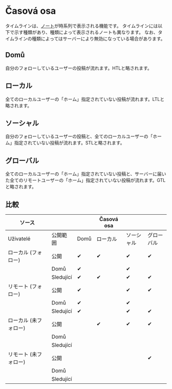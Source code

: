 # Časová osa
タイムラインは、[ノート](./note)が時系列で表示される機能です。 タイムラインには以下で示す種類があり、種類によって表示されるノートも異なります。 なお、タイムラインの種類によってはサーバーにより無効になっている場合があります。

## Domů
自分のフォローしているユーザーの投稿が流れます。HTLと略されます。

## ローカル
全てのローカルユーザーの「ホーム」指定されていない投稿が流れます。LTLと略されます。

## ソーシャル
自分のフォローしているユーザーの投稿と、全てのローカルユーザーの「ホーム」指定されていない投稿が流れます。STLと略されます。

## グローバル
全てのローカルユーザーの「ホーム」指定されていない投稿と、サーバーに届いた全てのリモートユーザーの「ホーム」指定されていない投稿が流れます。GTLと略されます。

## 比較
| ソース          |           |      | Časová osa |       |       |
| ------------ | --------- | ---- | ---------- | ----- | ----- |
| Uživatelé    | 公開範囲      | Domů | ローカル       | ソーシャル | グローバル |
| ローカル (フォロー)  | 公開        | ✔    | ✔          | ✔     | ✔     |
|              | Domů      | ✔    |            | ✔     |       |
|              | Sledující | ✔    | ✔          | ✔     | ✔     |
| リモート (フォロー)  | 公開        | ✔    |            | ✔     | ✔     |
|              | Domů      | ✔    |            | ✔     |       |
|              | Sledující | ✔    |            | ✔     | ✔     |
| ローカル (未フォロー) | 公開        |      | ✔          | ✔     | ✔     |
|              | Domů      |      |            |       |       |
|              | Sledující |      |            |       |       |
| リモート (未フォロー) | 公開        |      |            |       | ✔     |
|              | Domů      |      |            |       |       |
|              | Sledující |      |            |       |       |

